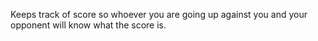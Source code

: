 Keeps track of score so whoever you are going up against you and your opponent will know what the score is.
